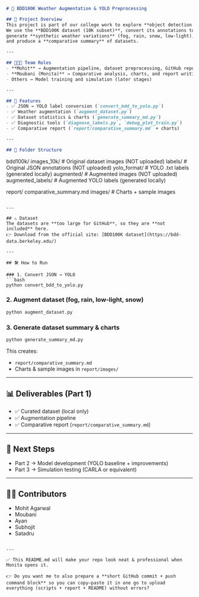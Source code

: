 ```markdown
# 🚗 BDD100K Weather Augmentation & YOLO Preprocessing

## 📌 Project Overview
This project is part of our college work to explore **object detection in adverse weather**.  
We use the **BDD100K dataset (10K subset)**, convert its annotations to **YOLO format**,  
generate **synthetic weather variations** (fog, rain, snow, low-light),  
and produce a **comparative summary** of datasets.

---

## 👨‍👩‍👧 Team Roles
- **Mohit** → Augmentation pipeline, dataset preprocessing, GitHub repo  
- **Moubani (Monita)** → Comparative analysis, charts, and report writing  
- Others → Model training and simulation (later stages)

---

## 🚀 Features
- ✅ JSON → YOLO label conversion (`convert_bdd_to_yolo.py`)  
- ✅ Weather augmentation (`augment_dataset.py`)  
- ✅ Dataset statistics & charts (`generate_summary_md.py`)  
- ✅ Diagnostic tools (`diagnose_labels.py`, `debug_plot_train.py`)  
- ✅ Comparative report (`report/comparative_summary.md` + charts)  

---

## 📂 Folder Structure
```

bdd100k/
images\_10k/          # Original dataset images (NOT uploaded)
labels/              # Original JSON annotations (NOT uploaded)
yolo\_format/         # YOLO .txt labels (generated locally)
augmented/           # Augmented images (NOT uploaded)
augmented\_labels/    # Augmented YOLO labels (generated locally)

report/
comparative\_summary.md
images/              # Charts + sample images

````

---

## ⚠️ Dataset
The datasets are **too large for GitHub**, so they are **not included** here.  
👉 Download from the official site: [BDD100K dataset](https://bdd-data.berkeley.edu/)

---

## 🛠️ How to Run

### 1. Convert JSON → YOLO
```bash
python convert_bdd_to_yolo.py
````

### 2. Augment dataset (fog, rain, low-light, snow)

```bash
python augment_dataset.py
```

### 3. Generate dataset summary & charts

```bash
python generate_summary_md.py
```

This creates:

* `report/comparative_summary.md`
* Charts & sample images in `report/images/`

---

## 📊 Deliverables (Part 1)

* ✅ Curated dataset (local only)
* ✅ Augmentation pipeline
* ✅ Comparative report (`report/comparative_summary.md`)

---

## 📌 Next Steps

* Part 2 → Model development (YOLO baseline + improvements)
* Part 3 → Simulation testing (CARLA or equivalent)

---

## 👨‍💻 Contributors

* Mohit Agarwal
* Moubani
* Ayan
* Subhojit
* Satadru

```

---

✅ This README.md will make your repo look neat & professional when Monita opens it.  

👉 Do you want me to also prepare a **short GitHub commit + push command block** so you can copy–paste it in one go to upload everything (scripts + report + README) without errors?
```
